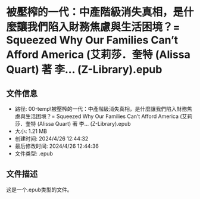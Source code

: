 ﻿# 被壓榨的一代：中產階級消失真相，是什麼讓我們陷入財務焦慮與生活困境？= Squeezed Why Our Families Can’t Afford America (艾莉莎．奎特 (Alissa Quart) 著  李... (Z-Library).epub

## 文件信息
- 路径: 00-temp\被壓榨的一代：中產階級消失真相，是什麼讓我們陷入財務焦慮與生活困境？= Squeezed Why Our Families Can’t Afford America (艾莉莎．奎特 (Alissa Quart) 著  李... (Z-Library).epub
- 大小: 1.21 MB
- 创建时间: 2024/4/26 12:44:32
- 最后修改时间: 2024/4/26 12:44:36
- 文件类型: .epub

## 文件描述
这是一个.epub类型的文件。


